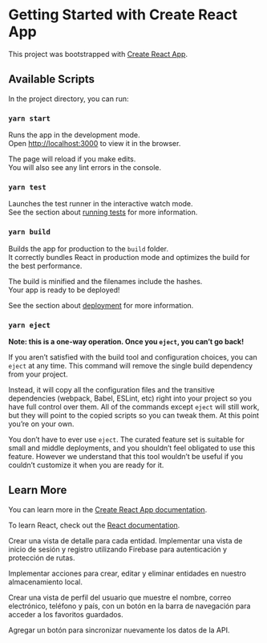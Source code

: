 # Getting Started with Create React App

This project was bootstrapped with [Create React App](https://github.com/facebook/create-react-app).

## Available Scripts

In the project directory, you can run:

### `yarn start`

Runs the app in the development mode.\
Open [http://localhost:3000](http://localhost:3000) to view it in the browser.

The page will reload if you make edits.\
You will also see any lint errors in the console.

### `yarn test`

Launches the test runner in the interactive watch mode.\
See the section about [running tests](https://facebook.github.io/create-react-app/docs/running-tests) for more information.

### `yarn build`

Builds the app for production to the `build` folder.\
It correctly bundles React in production mode and optimizes the build for the best performance.

The build is minified and the filenames include the hashes.\
Your app is ready to be deployed!

See the section about [deployment](https://facebook.github.io/create-react-app/docs/deployment) for more information.

### `yarn eject`

**Note: this is a one-way operation. Once you `eject`, you can’t go back!**

If you aren’t satisfied with the build tool and configuration choices, you can `eject` at any time. This command will remove the single build dependency from your project.

Instead, it will copy all the configuration files and the transitive dependencies (webpack, Babel, ESLint, etc) right into your project so you have full control over them. All of the commands except `eject` will still work, but they will point to the copied scripts so you can tweak them. At this point you’re on your own.

You don’t have to ever use `eject`. The curated feature set is suitable for small and middle deployments, and you shouldn’t feel obligated to use this feature. However we understand that this tool wouldn’t be useful if you couldn’t customize it when you are ready for it.

## Learn More

You can learn more in the [Create React App documentation](https://facebook.github.io/create-react-app/docs/getting-started).

To learn React, check out the [React documentation](https://reactjs.org/).




<!-- Consumir la API de la NASA. -->
<!-- Elegir una entidad para manipular (donde la NASA proporciona muchos datos). -->
<!-- Crear una vista de panel de control (dashboard) para mostrar la lista de entidades. -->
Crear una vista de detalle para cada entidad.
Implementar una vista de inicio de sesión y registro utilizando Firebase para autenticación y protección de rutas.
<!-- Guardar la información en el almacenamiento local (Local Storage). -->
Implementar acciones para crear, editar y eliminar entidades en nuestro almacenamiento local.
<!-- Implementar una acción para agregar entidades a favoritos en el almacenamiento local. -->
Crear una vista de perfil del usuario que muestre el nombre, correo electrónico, teléfono y país, con un botón en la barra de navegación para acceder a los favoritos guardados.
<!-- Utilizar GitHub para control de versiones. -->
<!-- Utilizar Styled Components para estilos, y opcionalmente, usar bibliotecas como Material-UI. -->
Agregar un botón para sincronizar nuevamente los datos de la API.
